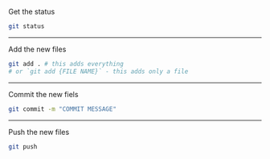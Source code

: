 Get the status
```bash
git status
```

---

Add the new files
```bash
git add . # this adds everything
# or `git add {FILE NAME}` - this adds only a file
```

---

Commit the new fiels 
```bash
git commit -m "COMMIT MESSAGE"
```

---

Push the new files
```bash
git push
```
